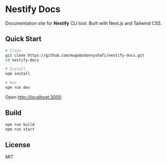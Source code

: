 # Nestify Docs

Documentation site for **Nestify** CLI tool. Built with Next.js and Tailwind CSS.

## Quick Start

```bash
# Clone
git clone https://github.com/mugabodannyshafi/nestify-docs.git
cd nestify-docs

# Install
npm install

# Run
npm run dev
```

Open [http://localhost:3000](http://localhost:8080)

## Build

```bash
npm run build
npm run start
```

## License

MIT